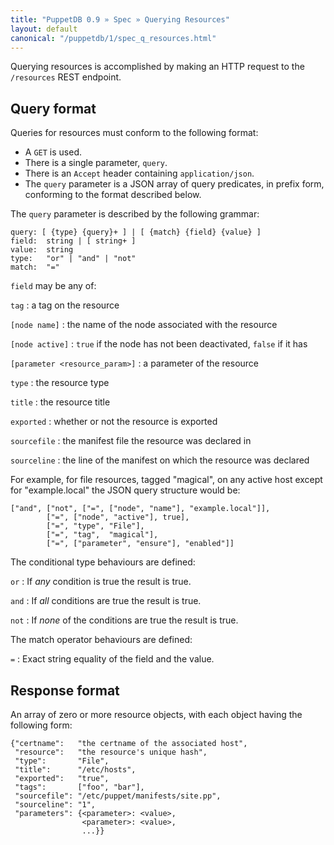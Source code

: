 ```yaml
---
title: "PuppetDB 0.9 » Spec » Querying Resources"
layout: default
canonical: "/puppetdb/1/spec_q_resources.html"
---
```



Querying resources is accomplished by making an HTTP request to the
`/resources` REST endpoint.

## Query format

Queries for resources must conform to the following format:

* A `GET` is used.
* There is a single parameter, `query`.
* There is an `Accept` header containing `application/json`.
* The `query` parameter is a JSON array of query predicates, in prefix
  form, conforming to the format described below.

The `query` parameter is described by the following grammar:

    query: [ {type} {query}+ ] | [ {match} {field} {value} ]
    field:  string | [ string+ ]
    value:  string
    type:   "or" | "and" | "not"
    match:  "="

`field` may be any of:

`tag`
: a tag on the resource

`[node name]`
: the name of the node associated with the resource

`[node active]`
: `true` if the node has not been deactivated, `false` if it has

`[parameter <resource_param>]`
: a parameter of the resource

`type`
: the resource type

`title`
: the resource title

`exported`
: whether or not the resource is exported

`sourcefile`
: the manifest file the resource was declared in

`sourceline`
: the line of the manifest on which the resource was declared

For example, for file resources, tagged "magical", on any active host except
for "example.local" the JSON query structure would be:

    ["and", ["not", ["=", ["node", "name"], "example.local"]],
            ["=", ["node", "active"], true],
            ["=", "type", "File"],
            ["=", "tag",  "magical"],
            ["=", ["parameter", "ensure"], "enabled"]]

The conditional type behaviours are defined:

`or`
: If *any* condition is true the result is true.

`and`
: If *all* conditions are true the result is true.

`not`
: If *none* of the conditions are true the result is true.

The match operator behaviours are defined:

`=`
: Exact string equality of the field and the value.

## Response format

An array of zero or more resource objects, with each object having the
following form:

    {"certname":   "the certname of the associated host",
     "resource":   "the resource's unique hash",
     "type":       "File",
     "title":      "/etc/hosts",
     "exported":   "true",
     "tags":       ["foo", "bar"],
     "sourcefile": "/etc/puppet/manifests/site.pp",
     "sourceline": "1",
     "parameters": {<parameter>: <value>,
                    <parameter>: <value>,
                    ...}}

